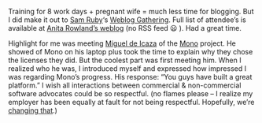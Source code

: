 Training for 8 work days + pregnant wife = much less time for blogging.
But I did make it out to [Sam Ruby](http://www.intertwingly.net/blog)‘s
[Weblog Gathering](http://www.intertwingly.net/blog/1166.html). Full
list of attendee’s is available at [Anita Rowland’s
weblog](http://www.anitarowland.com/gmarchives/00000825.html) (no RSS
feed :frowning:
). Had a great time.

Highlight for me was meeting [Miguel de
Icaza](http://primates.helixcode.com/~miguel/activity-log.php) of the
[Mono](http://www.go-mono.com) project. He showed of Mono on his laptop
plus took the time to explain why they chose the licenses they did. But
the coolest part was first meeting him. When I realized who he was, I
introduced myself and expressed how impressed I was regarding Mono’s
progress. His response: “You guys have built a great platform.” I wish
all interactions between commercial & non-commercial software advocates
could be so respectful. (no flames please – I realize my employer has
been equally at fault for not being respectful. Hopefully, we’re
[changing that](http://news.com.com/2008-1082-981508.html).)

